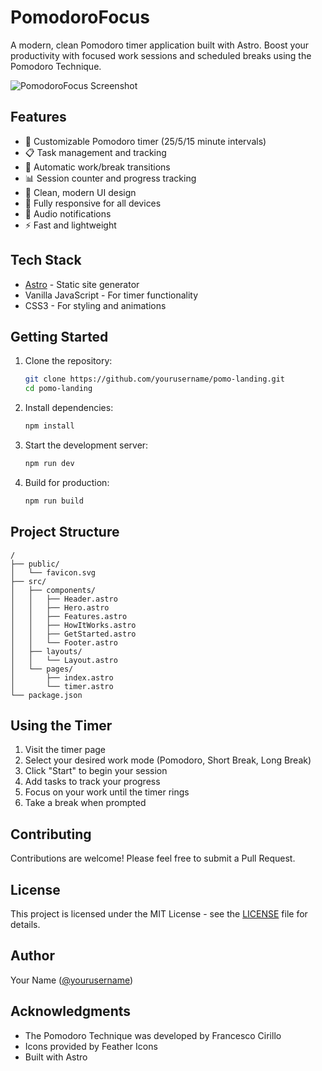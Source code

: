 # PomodoroFocus

A modern, clean Pomodoro timer application built with Astro. Boost your productivity with focused work sessions and scheduled breaks using the Pomodoro Technique.

![PomodoroFocus Screenshot](screenshot.png)

## Features

- 🎯 Customizable Pomodoro timer (25/5/15 minute intervals)
- 📋 Task management and tracking
- 🔄 Automatic work/break transitions
- 📊 Session counter and progress tracking
- 🎨 Clean, modern UI design
- 📱 Fully responsive for all devices
- 🔔 Audio notifications
- ⚡ Fast and lightweight

## Tech Stack

- [Astro](https://astro.build) - Static site generator
- Vanilla JavaScript - For timer functionality
- CSS3 - For styling and animations

## Getting Started

1. Clone the repository:
   ```bash
   git clone https://github.com/yourusername/pomo-landing.git
   cd pomo-landing
   ```

2. Install dependencies:
   ```bash
   npm install
   ```

3. Start the development server:
   ```bash
   npm run dev
   ```

4. Build for production:
   ```bash
   npm run build
   ```

## Project Structure

```
/
├── public/
│   └── favicon.svg
├── src/
│   ├── components/
│   │   ├── Header.astro
│   │   ├── Hero.astro
│   │   ├── Features.astro
│   │   ├── HowItWorks.astro
│   │   ├── GetStarted.astro
│   │   └── Footer.astro
│   ├── layouts/
│   │   └── Layout.astro
│   └── pages/
│       ├── index.astro
│       └── timer.astro
└── package.json
```

## Using the Timer

1. Visit the timer page
2. Select your desired work mode (Pomodoro, Short Break, Long Break)
3. Click "Start" to begin your session
4. Add tasks to track your progress
5. Focus on your work until the timer rings
6. Take a break when prompted

## Contributing

Contributions are welcome! Please feel free to submit a Pull Request.

## License

This project is licensed under the MIT License - see the [LICENSE](LICENSE) file for details.

## Author

Your Name ([@yourusername](https://github.com/yourusername))

## Acknowledgments

- The Pomodoro Technique was developed by Francesco Cirillo
- Icons provided by Feather Icons
- Built with Astro